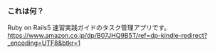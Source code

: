 ###  これは何？

Ruby on Rails5 速習実践ガイドのタスク管理アプリです。
https://www.amazon.co.jp/dp/B07JHQ9B5T/ref=dp-kindle-redirect?_encoding=UTF8&btkr=1
